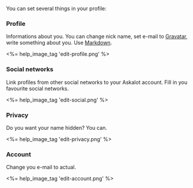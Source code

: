 You can set several things in your profile:

### Profile

Informations about you. You can change nick name, set e-mail to [Gravatar](http://gravatar.com), write something about you. Use [Markdown](<%= help_path anchor: :markdown %>).

<%= help_image_tag 'edit-profile.png' %>

### Social networks

Link profiles from other social networks to your Askalot account. Fill in you favourite social networks.

<%= help_image_tag 'edit-social.png' %>

### Privacy

Do you want your name hidden? You can.

<%= help_image_tag 'edit-privacy.png' %>

### Account

Change you e-mail to actual.

<%= help_image_tag 'edit-account.png' %>
